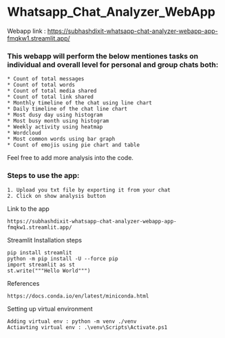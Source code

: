 # Whatsapp_Chat_Analyzer_WebApp

Webapp link : https://subhashdixit-whatsapp-chat-analyzer-webapp-app-fmqkw1.streamlit.app/
### This webapp will perform the below mentiones tasks on individual and overall level for personal and group chats both:
```
* Count of total messages
* Count of total words
* Count of total media shared
* Count of total link shared
* Monthly timeline of the chat using line chart
* Daily timeline of the chat line chart
* Most dusy day using histogram
* Most busy month using histogram
* Weekly activity using heatmap
* Wordcloud
* Most common words using bar graph
* Count of emojis using pie chart and table
```
Feel free to add more analysis into the code.

### Steps to use the app:
```
1. Upload you txt file by exporting it from your chat
2. Click on show analysis button 
```
Link to the app 
```
https://subhashdixit-whatsapp-chat-analyzer-webapp-app-fmqkw1.streamlit.app/
```

Streamlit Installation steps
```
pip install streamlit
python -m pip install -U --force pip
import streamlit as st
st.write("""Hello World""")
````
References
````
https://docs.conda.io/en/latest/miniconda.html
````
Setting up virtual environment
```
Adding virtual env : python -m venv ./venv
Actiavting virtual env : .\venv\Scripts\Activate.ps1
```
